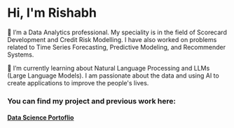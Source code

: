 <h1>Hi, I'm Rishabh</h1>

👀 I’m a Data Analytics professional. My speciality is in the field of Scorecard Development and Credit Risk Modelling. I have also worked on problems related to Time Series Forecasting, Predictive Modeling, and Recommender Systems.

🌱 I’m currently learning about Natural Language Processing and LLMs (Large Language Models). I am passionate about the data and using AI to create applications to improve the people's lives.

### You can find my project and previous work here: ###
#### [Data Science Portoflio](https://github.com/RishabhChaudhary/Data-Science-Portofolio) ##